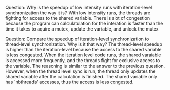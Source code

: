 
Question: Why is the speedup of low intensity runs with iteration-level synchronization the way it is?
	With low intensity runs, the threads are fighting for access to the shared variable. There is alot
	of congestion because the program can calculatulation for the interation is faster than the time it takes
	to aquire a mutex, update the variable, and unlock the mutex

Question: Compare the speedup of iteration-level synchronization to thread-level synchronization. Why is it that way?
	The thread-level speedup is higher than the iteration-level because the access to the shared variable is less congested.
	When the iteration level code runs, the shared varaiable is accessed more frequently, and the threads fight for
	exclusive access to the variable. The reasoning is similar to the answer to the previous question. However, when
	the thread level sync is run, the thread only updates the shared variable after the calculation is finished. The
	shared variable only has `nbthreads' accesses, thus the access is less congested.